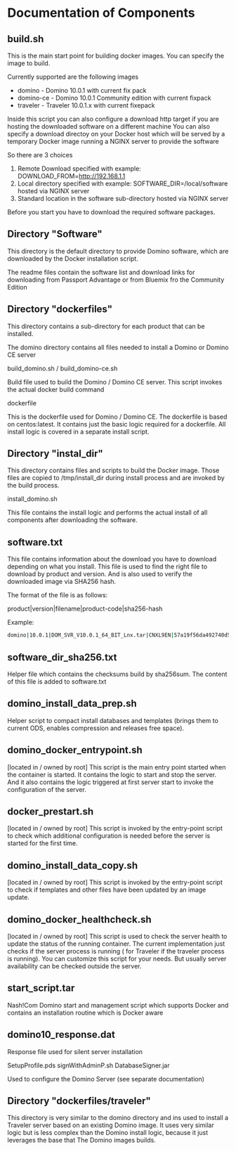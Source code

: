 # Documentation of Components

## build.sh

This is the main start point for building docker images.
You can specify the image to build.

Currently supported are the following images

- domino - Domino 10.0.1 with current fix pack
- domino-ce - Domino 10.0.1 Community edition with current fixpack
- traveler - Traveler 10.0.1.x with current fixepack
 
Inside this script you can also configure a download http target if you are hosting the downloaded software on a different machine
You can also specify a download directoy on your Docker host which will be served by a temporary Docker image running a NGINX server to provide the software

So there are 3 choices
1. Remote Download specified with example: DOWNLOAD_FROM=http://192.168.1.1
2. Local directory specified with example: SOFTWARE_DIR=/local/software hosted via NGINX server
3. Standard location in the software sub-directory hosted via NGINX server

Before you start you have to download the required software packages.

## Directory "Software" 

This directory is the default directory to provide Domino software, which are downloaded by the Docker installation script.

The readme files contain the software list and download links for downloading from Passport Advantage or from Bluemix fro the Community Edition

## Directory "dockerfiles"  

This directory contains a sub-directory for each product that can be installed.

The domino directory contains all files needed to install a Domino or Domino CE server

build_domino.sh  / build_domino-ce.sh

Build file used to build the Domino / Domino CE server.
This script invokes the actual docker build command

dockerfile

This is the dockerfile used for Domino / Domino CE.
The dockerfile is based on centos:latest.
It contains just the basic logic required for a dockerfile.
All install logic is covered in a separate install script.

## Directory "instal_dir"

This directory contains files and scripts to build the Docker image.
Those files are copied to /tmp/install_dir during install process and are invoked by the build process.

install_domino.sh

This file contains the install logic and performs the actual install of all components after downloading the software.

## software.txt

This file contains information about the download you have to download depending on what you install.
This file is used to find the right file to download by product and version. And is also used to verify the downloaded image via SHA256 hash.

The format of the file is as follows:

product|version|filename|product-code|sha256-hash

Example:
```bash
domino|10.0.1|DOM_SVR_V10.0.1_64_BIT_Lnx.tar|CNXL9EN|57a19f56da492740d50457bcb3eec6f2b5410e8e122608c19e1886cf3fb36515
```

## software_dir_sha256.txt

Helper file which contains the checksums build by sha256sum.
The content of this file is added to software.txt

## domino_install_data_prep.sh

Helper script to compact install databases and templates (brings them to current ODS, enables compression and releases free space).

## domino_docker_entrypoint.sh

[located in / owned by root]
This script is the main entry point started when the container is started.
It contains the logic to start and stop the server.
And it also contains the logic triggered at first server start to invoke the configuration of the server.

## docker_prestart.sh

[located in / owned by root]
This script is invoked by the entry-point script to check which additional configuration is needed before the server is started for the first time.

## domino_install_data_copy.sh

[located in / owned by root]
This script is invoked by the entry-point script to check if templates and other files have been updated by an image update.

## domino_docker_healthcheck.sh

[located in / owned by root]
This script is used to check the server health to update the status of the running container.
The current implementation just checks if the server process is running ( for Traveler if the traveler process is running).
You can customize this script for your needs. But usually server availability can be checked outside the server.

## start_script.tar

Nash!Com Domino start and management script which supports Docker and contains an installation routine which is Docker aware

## domino10_response.dat

Response file used for silent server installation

SetupProfile.pds
signWithAdminP.sh
DatabaseSigner.jar

Used to configure the Domino Server (see separate documentation)


## Directory "dockerfiles/traveler"

This directory is very similar to the domino directory and ins used to install a Traveler server based on an existing Domino image.
It uses very similar logic but is less complex than the Domino install logic, because it just leverages the base that The Domino images builds. 
